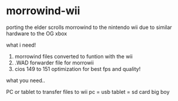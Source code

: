 # morrowind-wii
porting the elder scrolls morrowind to the nintendo wii due to similar hardware to the OG xbox 

what i need!

1. morrowind files converted to funtion with the wii
2. .WAD forwarder file for morrowii 
3. cios 149 to 151 optimization for best fps and quality!

what you need..

PC or tablet to transfer files to wii pc = usb tablet = sd card big boy
